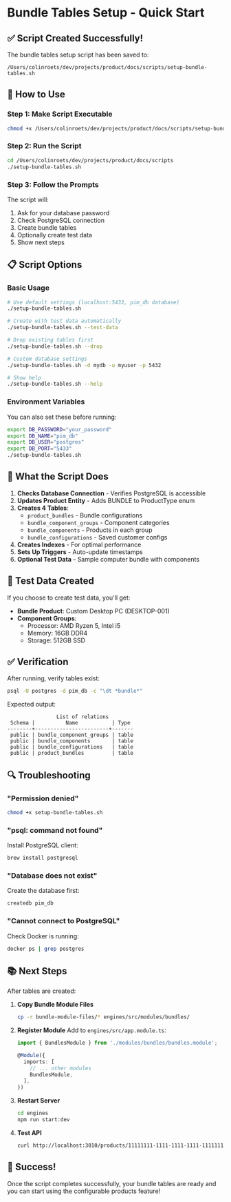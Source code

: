 # Bundle Tables Setup - Quick Start

## ✅ Script Created Successfully!

The bundle tables setup script has been saved to:
```
/Users/colinroets/dev/projects/product/docs/scripts/setup-bundle-tables.sh
```

## 🚀 How to Use

### Step 1: Make Script Executable
```bash
chmod +x /Users/colinroets/dev/projects/product/docs/scripts/setup-bundle-tables.sh
```

### Step 2: Run the Script
```bash
cd /Users/colinroets/dev/projects/product/docs/scripts
./setup-bundle-tables.sh
```

### Step 3: Follow the Prompts
The script will:
1. Ask for your database password
2. Check PostgreSQL connection
3. Create bundle tables
4. Optionally create test data
5. Show next steps

## 📋 Script Options

### Basic Usage
```bash
# Use default settings (localhost:5433, pim_db database)
./setup-bundle-tables.sh

# Create with test data automatically
./setup-bundle-tables.sh --test-data

# Drop existing tables first
./setup-bundle-tables.sh --drop

# Custom database settings
./setup-bundle-tables.sh -d mydb -u myuser -p 5432

# Show help
./setup-bundle-tables.sh --help
```

### Environment Variables
You can also set these before running:
```bash
export DB_PASSWORD="your_password"
export DB_NAME="pim_db"
export DB_USER="postgres"
export DB_PORT="5433"
./setup-bundle-tables.sh
```

## 🔧 What the Script Does

1. **Checks Database Connection** - Verifies PostgreSQL is accessible
2. **Updates Product Entity** - Adds BUNDLE to ProductType enum
3. **Creates 4 Tables**:
   - `product_bundles` - Bundle configurations
   - `bundle_component_groups` - Component categories
   - `bundle_components` - Products in each group
   - `bundle_configurations` - Saved customer configs
4. **Creates Indexes** - For optimal performance
5. **Sets Up Triggers** - Auto-update timestamps
6. **Optional Test Data** - Sample computer bundle with components

## 🧪 Test Data Created

If you choose to create test data, you'll get:
- **Bundle Product**: Custom Desktop PC (DESKTOP-001)
- **Component Groups**:
  - Processor: AMD Ryzen 5, Intel i5
  - Memory: 16GB DDR4
  - Storage: 512GB SSD

## ✅ Verification

After running, verify tables exist:
```bash
psql -U postgres -d pim_db -c "\dt *bundle*"
```

Expected output:
```
                List of relations
 Schema |          Name           | Type  
--------+------------------------+-------
 public | bundle_component_groups | table
 public | bundle_components       | table
 public | bundle_configurations   | table
 public | product_bundles         | table
```

## 🔍 Troubleshooting

### "Permission denied"
```bash
chmod +x setup-bundle-tables.sh
```

### "psql: command not found"
Install PostgreSQL client:
```bash
brew install postgresql
```

### "Database does not exist"
Create the database first:
```bash
createdb pim_db
```

### "Cannot connect to PostgreSQL"
Check Docker is running:
```bash
docker ps | grep postgres
```

## 📚 Next Steps

After tables are created:

1. **Copy Bundle Module Files**
   ```bash
   cp -r bundle-module-files/* engines/src/modules/bundles/
   ```

2. **Register Module**
   Add to `engines/src/app.module.ts`:
   ```typescript
   import { BundlesModule } from './modules/bundles/bundles.module';
   
   @Module({
     imports: [
       // ... other modules
       BundlesModule,
     ],
   })
   ```

3. **Restart Server**
   ```bash
   cd engines
   npm run start:dev
   ```

4. **Test API**
   ```bash
   curl http://localhost:3010/products/11111111-1111-1111-1111-111111111111/bundle
   ```

## 🎉 Success!

Once the script completes successfully, your bundle tables are ready and you can start using the configurable products feature!